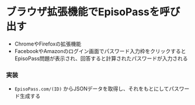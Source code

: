 # ブラウザ拡張機能でEpisoPassを呼び出す

* ChromeやFirefoxの拡張機能
* FacebookやAmazonのログイン画面でパスワード入力枠をクリックするとEpisoPass問題が表示され、回答すると計算されたパスワードが入力される

### 実装

* ```EpisoPass.com/(ID)``` からJSONデータを取得し、それをもとにしてパスワード生成する

